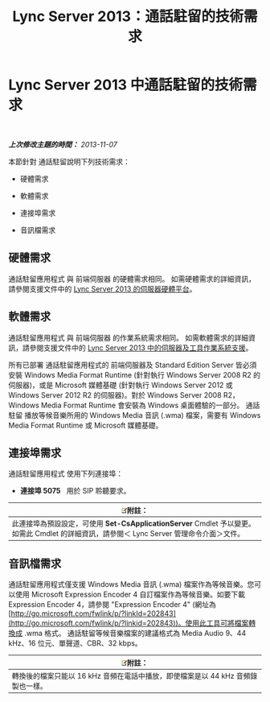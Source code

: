 ﻿---
title: Lync Server 2013：通話駐留的技術需求
TOCTitle: 通話駐留的技術需求
ms:assetid: 38bcf302-2b72-4492-9266-f6dc31b566e1
ms:mtpsurl: https://technet.microsoft.com/zh-tw/library/JJ204818(v=OCS.15)
ms:contentKeyID: 49290610
ms.date: 08/10/2015
mtps_version: v=OCS.15
ms.translationtype: HT
---

# Lync Server 2013 中通話駐留的技術需求

 

_**上次修改主題的時間：** 2013-11-07_

本節針對 通話駐留說明下列技術需求：

  - 硬體需求

  - 軟體需求

  - 連接埠需求

  - 音訊檔需求

## 硬體需求

通話駐留應用程式 與 前端伺服器 的硬體需求相同。 如需硬體需求的詳細資訊，請參閱支援文件中的 [Lync Server 2013 的伺服器硬體平台](lync-server-2013-server-hardware-platforms.md)。

## 軟體需求

通話駐留應用程式 與 前端伺服器 的作業系統需求相同。 如需軟體需求的詳細資訊，請參閱支援文件中的 [Lync Server 2013 中的伺服器及工具作業系統支援](lync-server-2013-server-and-tools-operating-system-support.md)。

所有已部署 通話駐留應用程式的 前端伺服器及 Standard Edition Server 皆必須安裝 Windows Media Format Runtime (針對執行 Windows Server 2008 R2 的伺服器)，或是 Microsoft 媒體基礎 (針對執行 Windows Server 2012 或 Windows Server 2012 R2 的伺服器)。對於 Windows Server 2008 R2，Windows Media Format Runtime 會安裝為 Windows 桌面體驗的一部分。 通話駐留 播放等候音樂所用的 Windows Media 音訊 (.wma) 檔案，需要有 Windows Media Format Runtime 或 Microsoft 媒體基礎。

## 連接埠需求

通話駐留應用程式 使用下列連接埠：

  - **連接埠 5075**   用於 SIP 聆聽要求。

<table>
<thead>
<tr class="header">
<th><img src="images/Gg398811.note(OCS.15).gif" title="note" alt="note" />附註：</th>
</tr>
</thead>
<tbody>
<tr class="odd">
<td>此連接埠為預設設定，可使用 <strong>Set-CsApplicationServer</strong> Cmdlet 予以變更。如需此 Cmdlet 的詳細資訊，請參閱＜ Lync Server 管理命令介面＞文件。</td>
</tr>
</tbody>
</table>


## 音訊檔需求

通話駐留應用程式僅支援 Windows Media 音訊 (.wma) 檔案作為等候音樂。您可以使用 Microsoft Expression Encoder 4 自訂檔案作為等候音樂。如要下載 Expression Encoder 4，請參閱 "Expression Encoder 4" (網址為 [http://go.microsoft.com/fwlink/p/?linkId=202843](http://go.microsoft.com/fwlink/p/?linkid=202843))。使用此工具可將檔案轉換成 .wma 格式。 通話駐留等候音樂檔案的建議格式為 Media Audio 9、44 kHz、16 位元、單聲道、CBR、32 kbps。

<table>
<thead>
<tr class="header">
<th><img src="images/Gg398811.note(OCS.15).gif" title="note" alt="note" />附註：</th>
</tr>
</thead>
<tbody>
<tr class="odd">
<td>轉換後的檔案只能以 16 kHz 音頻在電話中播放，即使檔案是以 44 kHz 音頻錄製也一樣。</td>
</tr>
</tbody>
</table>

